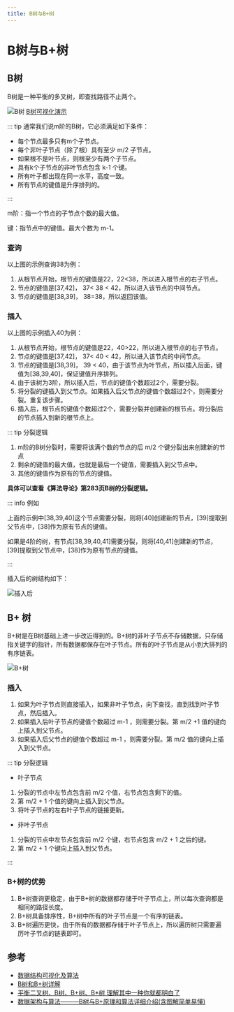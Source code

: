 ```yaml
---
title: B树与B+树
---
```


# B树与B+树

## B树

B树是一种平衡的多叉树，即查找路径不止两个。

![B树](/java/b-tree-1.png)
[B树可视化演示](https://www.cs.usfca.edu/~galles/visualization/BTree.html)

::: tip 通常我们说m阶的B树，它必须满足如下条件：

- 每个节点最多只有m个子节点。
- 每个非叶子节点（除了根）具有至少 m/2 子节点。
- 如果根不是叶节点，则根至少有两个子节点。
- 具有k个子节点的非叶节点包含 k-1 个键。
- 所有叶子都出现在同一水平，高度一致。
- 所有节点的键值是升序排列的。

:::

m阶：指一个节点的子节点个数的最大值。

键：指节点中的键值。最大个数为 m-1。

### 查询

以上图的示例查询38为例：

1. 从根节点开始，根节点的键值是22，22<38，所以进入根节点的右子节点。
2. 节点的键值是[37,42]， 37< 38 < 42，所以进入该节点的中间节点。
3. 节点的键值是[38,39]， 38=38，所以返回该值。

### 插入

以上图的示例插入40为例：

1. 从根节点开始，根节点的键值是22，40>22，所以进入根节点的右子节点。
2. 节点的键值是[37,42]， 37< 40 < 42，所以进入该节点的中间节点。
3. 节点的键值是[38,39]， 39 < 40，由于该节点为叶节点，所以插入后面，键值为[38,39,40]，保证键值升序排列。
4. 由于该树为3阶，所以插入后，节点的键值个数超过2个，需要分裂。
5. 将分裂的键插入到父节点。如果插入后父节点的键值个数超过2个，则需要分裂。重复该步骤。
6. 插入后，根节点的键值个数超过2个，需要分裂并创建新的根节点。将分裂后的节点插入到新的根节点上。

::: tip 分裂逻辑

1. m阶的B树分裂时，需要将该满个数的节点的后 m/2 个键分裂出来创建新的节点
2. 剩余的键值的最大值，也就是最后一个键值，需要插入到父节点中。
3. 其他的键值作为原有的节点的键值。

**具体可以查看《算法导论》第283页B树的分裂逻辑。**

::: info 例如

上面的示例中[38,39,40]这个节点需要分裂，则将[40]创建新的节点，[39]提取到父节点中，[38]作为原有节点的键值。

如果是4阶的树，有节点[38,39,40,41]需要分裂，则将[40,41]创建新的节点，[39]提取到父节点中，[38]作为原有节点的键值。

:::

插入后的树结构如下：

![插入后](/java/b-tree-2.png)

## B+ 树

B+树是在B树基础上进一步改近得到的。B+树的非叶子节点不存储数据，只存储指关键字的指针，所有数据都保存在叶子节点。所有的叶子节点是从小到大排列的有序链表。

![B+树](/java/b-plus-tree-1.png)

### 插入

1. 如果为叶子节点则直接插入，如果非叶子节点，向下查找，直到找到叶子节点，然后插入。
2. 如果插入后叶子节点的键值个数超过 m-1 ，则需要分裂。第 m/2 +1 值的键向上插入到父节点。
3. 如果插入后父节点的键值个数超过 m-1 ，则需要分裂。第 m/2 值的键向上插入到父节点。

::: tip 分裂逻辑

- 叶子节点

1. 分裂的节点中左节点包含前 m/2 个值，右节点包含剩下的值。
2. 第 m/2 + 1 个值的键向上插入到父节点。
3. 将叶子节点的左右叶子节点的链接更新。

- 非叶子节点

1. 分裂的节点中左节点包含前 m/2 个键，右节点包含 m/2 + 1 之后的键。
2. 第 m/2 + 1 个键向上插入到父节点。

:::

### B+树的优势

1. B+树查询更稳定，由于B+树的数据都存储于叶子节点上，所以每次查询都是相同的路径长度。
2. B+树具备排序性，B+树中所有的叶子节点是一个有序的链表。
3. B+树遍历更快，由于所有的数据都存储于叶子节点上，所以遍历树只需要遍历叶子节点的链表即可。

## 参考

- [数据结构可视化及算法](https://www.cs.usfca.edu/~galles/visualization/Algorithms.html)
- [B树和B+树详解](https://wardseptember.github.io/notes/#/docs/B树和B+树详解)
- [平衡二叉树、B树、B+树、B\*树 理解其中一种你就都明白了](https://zhuanlan.zhihu.com/p/27700617)
- [数据架构与算法———B树与B+原理和算法详细介绍(含图解简单易懂)](https://zhuanlan.zhihu.com/p/343767426)
